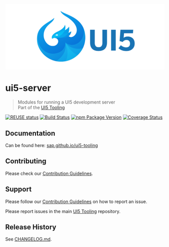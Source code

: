![UI5 icon](https://raw.githubusercontent.com/SAP/ui5-tooling/main/docs/images/UI5_logo_wide.png)

# ui5-server
> Modules for running a UI5 development server  
> Part of the [UI5 Tooling](https://github.com/SAP/ui5-tooling)

[![REUSE status](https://api.reuse.software/badge/github.com/SAP/ui5-server)](https://api.reuse.software/info/github.com/SAP/ui5-server)
[![Build Status](https://dev.azure.com/sap/opensource/_apis/build/status/SAP.ui5-server?branchName=main)](https://dev.azure.com/sap/opensource/_build/latest?definitionId=34&branchName=main)
[![npm Package Version](https://badge.fury.io/js/%40ui5%2Fserver.svg)](https://www.npmjs.com/package/@ui5/server)
[![Coverage Status](https://coveralls.io/repos/github/SAP/ui5-server/badge.svg)](https://coveralls.io/github/SAP/ui5-server)

## Documentation
Can be found here: [sap.github.io/ui5-tooling](https://sap.github.io/ui5-tooling/pages/Server/)

## Contributing
Please check our [Contribution Guidelines](https://github.com/SAP/ui5-tooling/blob/main/CONTRIBUTING.md).

## Support
Please follow our [Contribution Guidelines](https://github.com/SAP/ui5-tooling/blob/main/CONTRIBUTING.md#report-an-issue) on how to report an issue.

Please report issues in the main [UI5 Tooling](https://github.com/SAP/ui5-tooling) repository.

## Release History
See [CHANGELOG.md](CHANGELOG.md).
